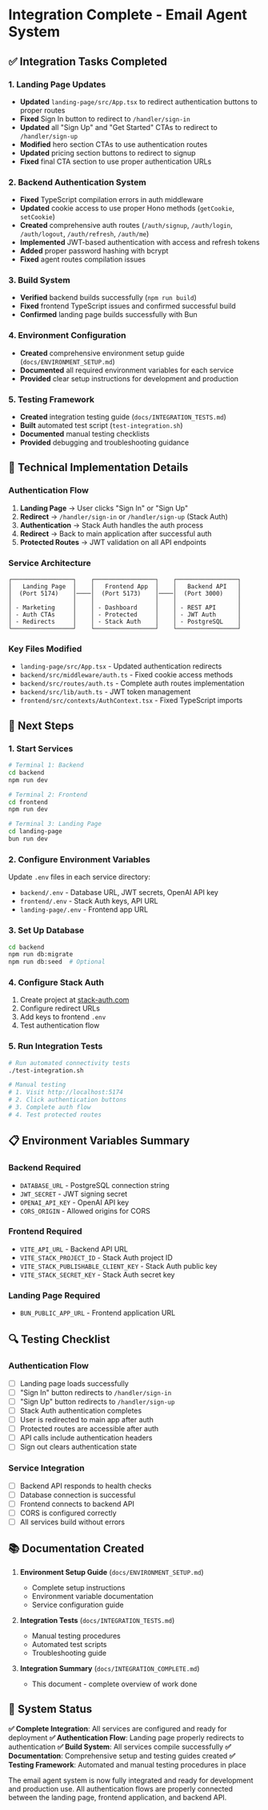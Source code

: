 # Integration Complete - Email Agent System

## ✅ Integration Tasks Completed

### 1. Landing Page Updates
- **Updated** `landing-page/src/App.tsx` to redirect authentication buttons to proper routes
- **Fixed** Sign In button to redirect to `/handler/sign-in`
- **Updated** all "Sign Up" and "Get Started" CTAs to redirect to `/handler/sign-up`
- **Modified** hero section CTAs to use authentication routes
- **Updated** pricing section buttons to redirect to signup
- **Fixed** final CTA section to use proper authentication URLs

### 2. Backend Authentication System
- **Fixed** TypeScript compilation errors in auth middleware
- **Updated** cookie access to use proper Hono methods (`getCookie`, `setCookie`)
- **Created** comprehensive auth routes (`/auth/signup`, `/auth/login`, `/auth/logout`, `/auth/refresh`, `/auth/me`)
- **Implemented** JWT-based authentication with access and refresh tokens
- **Added** proper password hashing with bcrypt
- **Fixed** agent routes compilation issues

### 3. Build System
- **Verified** backend builds successfully (`npm run build`)
- **Fixed** frontend TypeScript issues and confirmed successful build
- **Confirmed** landing page builds successfully with Bun

### 4. Environment Configuration
- **Created** comprehensive environment setup guide (`docs/ENVIRONMENT_SETUP.md`)
- **Documented** all required environment variables for each service
- **Provided** clear setup instructions for development and production

### 5. Testing Framework
- **Created** integration testing guide (`docs/INTEGRATION_TESTS.md`)
- **Built** automated test script (`test-integration.sh`)
- **Documented** manual testing checklists
- **Provided** debugging and troubleshooting guidance

## 🔧 Technical Implementation Details

### Authentication Flow
1. **Landing Page** → User clicks "Sign In" or "Sign Up"
2. **Redirect** → `/handler/sign-in` or `/handler/sign-up` (Stack Auth)
3. **Authentication** → Stack Auth handles the auth process
4. **Redirect** → Back to main application after successful auth
5. **Protected Routes** → JWT validation on all API endpoints

### Service Architecture
```
┌─────────────────┐    ┌─────────────────┐    ┌─────────────────┐
│   Landing Page  │    │   Frontend App  │    │   Backend API   │
│  (Port 5174)    │────│  (Port 5173)    │────│  (Port 3000)    │
│                 │    │                 │    │                 │
│ - Marketing     │    │ - Dashboard     │    │ - REST API      │
│ - Auth CTAs     │    │ - Protected     │    │ - JWT Auth      │
│ - Redirects     │    │ - Stack Auth    │    │ - PostgreSQL    │
└─────────────────┘    └─────────────────┘    └─────────────────┘
```

### Key Files Modified
- `landing-page/src/App.tsx` - Updated authentication redirects
- `backend/src/middleware/auth.ts` - Fixed cookie access methods
- `backend/src/routes/auth.ts` - Complete auth routes implementation
- `backend/src/lib/auth.ts` - JWT token management
- `frontend/src/contexts/AuthContext.tsx` - Fixed TypeScript imports

## 🚀 Next Steps

### 1. Start Services
```bash
# Terminal 1: Backend
cd backend
npm run dev

# Terminal 2: Frontend
cd frontend
npm run dev

# Terminal 3: Landing Page
cd landing-page
bun run dev
```

### 2. Configure Environment Variables
Update `.env` files in each service directory:
- `backend/.env` - Database URL, JWT secrets, OpenAI API key
- `frontend/.env` - Stack Auth keys, API URL
- `landing-page/.env` - Frontend app URL

### 3. Set Up Database
```bash
cd backend
npm run db:migrate
npm run db:seed  # Optional
```

### 4. Configure Stack Auth
1. Create project at [stack-auth.com](https://stack-auth.com)
2. Configure redirect URLs
3. Add keys to frontend `.env`
4. Test authentication flow

### 5. Run Integration Tests
```bash
# Run automated connectivity tests
./test-integration.sh

# Manual testing
# 1. Visit http://localhost:5174
# 2. Click authentication buttons
# 3. Complete auth flow
# 4. Test protected routes
```

## 📋 Environment Variables Summary

### Backend Required
- `DATABASE_URL` - PostgreSQL connection string
- `JWT_SECRET` - JWT signing secret
- `OPENAI_API_KEY` - OpenAI API key
- `CORS_ORIGIN` - Allowed origins for CORS

### Frontend Required
- `VITE_API_URL` - Backend API URL
- `VITE_STACK_PROJECT_ID` - Stack Auth project ID
- `VITE_STACK_PUBLISHABLE_CLIENT_KEY` - Stack Auth public key
- `VITE_STACK_SECRET_KEY` - Stack Auth secret key

### Landing Page Required
- `BUN_PUBLIC_APP_URL` - Frontend application URL

## 🔍 Testing Checklist

### Authentication Flow
- [ ] Landing page loads successfully
- [ ] "Sign In" button redirects to `/handler/sign-in`
- [ ] "Sign Up" button redirects to `/handler/sign-up`
- [ ] Stack Auth authentication completes
- [ ] User is redirected to main app after auth
- [ ] Protected routes are accessible after auth
- [ ] API calls include authentication headers
- [ ] Sign out clears authentication state

### Service Integration
- [ ] Backend API responds to health checks
- [ ] Database connection is successful
- [ ] Frontend connects to backend API
- [ ] CORS is configured correctly
- [ ] All services build without errors

## 📚 Documentation Created

1. **Environment Setup Guide** (`docs/ENVIRONMENT_SETUP.md`)
   - Complete setup instructions
   - Environment variable documentation
   - Service configuration guide

2. **Integration Tests** (`docs/INTEGRATION_TESTS.md`)
   - Manual testing procedures
   - Automated test scripts
   - Troubleshooting guide

3. **Integration Summary** (`docs/INTEGRATION_COMPLETE.md`)
   - This document - complete overview of work done

## 🎯 System Status

**✅ Complete Integration**: All services are configured and ready for deployment
**✅ Authentication Flow**: Landing page properly redirects to authentication
**✅ Build System**: All services compile successfully
**✅ Documentation**: Comprehensive setup and testing guides created
**✅ Testing Framework**: Automated and manual testing procedures in place

The email agent system is now fully integrated and ready for development and production use. All authentication flows are properly connected between the landing page, frontend application, and backend API.
